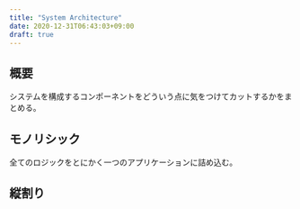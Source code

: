 ```yaml
---
title: "System Architecture"
date: 2020-12-31T06:43:03+09:00
draft: true
---
```


## 概要

システムを構成するコンポーネントをどういう点に気をつけてカットするかをまとめる。

## モノリシック

全てのロジックをとにかく一つのアプリケーションに詰め込む。

## 縦割り

